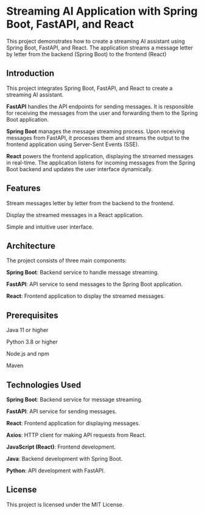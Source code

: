 # Streaming AI Application with Spring Boot, FastAPI, and React

This project demonstrates how to create a streaming AI assistant using Spring Boot, FastAPI, and React. The application streams a message letter by letter from the backend (Spring Boot) to the frontend (React)


## Introduction

This project integrates Spring Boot, FastAPI, and React to create a streaming AI assistant.

**FastAPI** handles the API endpoints for sending messages. It is responsible for receiving the messages from the user and forwarding them to the Spring Boot application.

**Spring Boot** manages the message streaming process. Upon receiving messages from FastAPI, it processes them and streams the output to the frontend application using Server-Sent Events (SSE).

**React** powers the frontend application, displaying the streamed messages in real-time. The application listens for incoming messages from the Spring Boot backend and updates the user interface dynamically.


## Features

Stream messages letter by letter from the backend to the frontend.

Display the streamed messages in a React application.

Simple and intuitive user interface.


## Architecture
The project consists of three main components:

**Spring Boot**: Backend service to handle message streaming.

**FastAPI**: API service to send messages to the Spring Boot application.

**React**: Frontend application to display the streamed messages.


## Prerequisites

Java 11 or higher

Python 3.8 or higher

Node.js and npm

Maven


## Technologies Used

**Spring Boot**: Backend service for message streaming.

**FastAPI**: API service for sending messages.

**React**: Frontend application for displaying messages.

**Axios**: HTTP client for making API requests from React.

**JavaScript (React)**: Frontend development.

**Java**: Backend development with Spring Boot.

**Python**: API development with FastAPI.


## License

This project is licensed under the MIT License.
